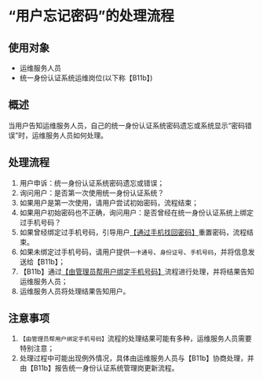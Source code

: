 # “用户忘记密码”的处理流程

## 使用对象

- 运维服务人员
- 统一身份认证系统运维岗位(以下称【B11b】)

## 概述

当用户告知运维服务人员，自己的统一身份认证系统密码遗忘或系统显示“密码错误”时，运维服务人员如何处理。

## 处理流程

1. 用户申诉：统一身份认证系统密码遗忘或错误；
2. 询问用户：是否第一次使用统一身份认证系统？
3. 如果用户是第一次使用，请用户尝试初始密码，流程结束；
4. 如果用户初始密码也不正确，询问用户：是否曾经在统一身份认证系统上绑定过手机号码？
5. 如果曾经绑定过手机号码，引导用户[【通过手机找回密码】]()重置密码，流程结束。
6. 如果未绑定过手机号码，请用户提供`一卡通号`、`身份证号`、`手机号码`，并将信息发送给【B11b】；
7. 【B11b】通过[【由管理员帮用户绑定手机号码】]()流程进行处理，并将结果告知运维服务人员；
8. 运维服务人员将处理结果告知用户。

## 注意事项

1. `【由管理员帮用户绑定手机号码】`流程的处理结果可能有多种，运维服务人员需要特别注意；
2. 处理过程中可能出现例外情况，具体由运维服务人员与【B11b】协商处理，并由【B11b】报告统一身份认证系统管理岗更新流程。